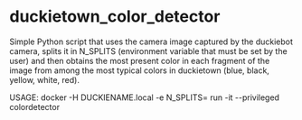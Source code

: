# duckietown_color_detector

Simple Python script that uses the camera image captured by the duckiebot camera, splits it in N_SPLITS (environment variable that 
must be set by the user) and then obtains the most present color in each fragment of the image from among the most typical colors in
duckietown (blue, black, yellow, white, red). 

USAGE: docker -H DUCKIENAME.local -e N_SPLITS=<number of fragments> run -it --privileged colordetector 
